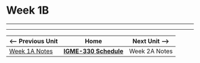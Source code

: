 # Week 1B


<hr><hr>

| <-- Previous Unit | Home | Next Unit -->
| --- | --- | --- 
|  [Week 1A Notes](./01A.md)  |  [**IGME-330 Schedule**](../schedule.md) | Week 2A Notes

